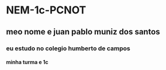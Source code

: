 # NEM-1c-PCNOT
## meo nome e juan pablo muniz dos santos 
### eu estudo no colegio humberto de campos 
#### minha turma e 1c 
#####
